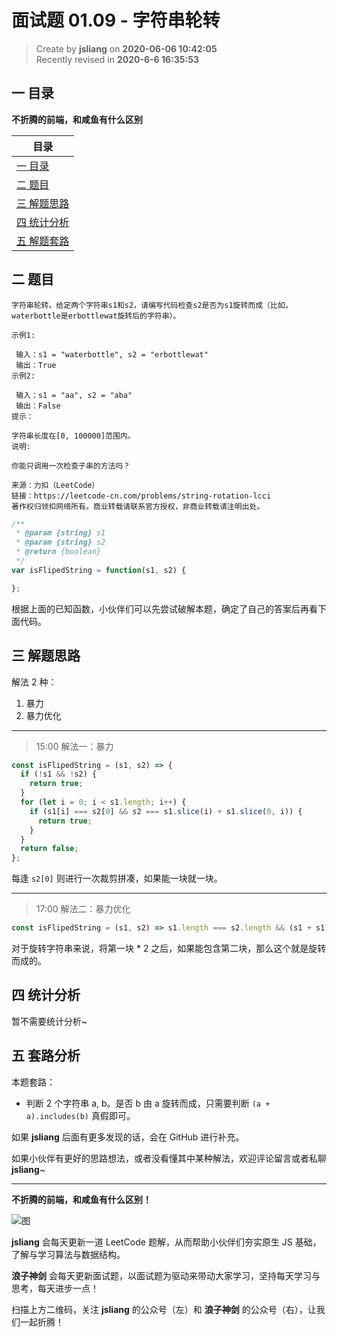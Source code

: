 面试题 01.09 - 字符串轮转
===

> Create by **jsliang** on **2020-06-06 10:42:05**  
> Recently revised in **2020-6-6 16:35:53**  

## 一 目录

**不折腾的前端，和咸鱼有什么区别**

| 目录 |
| --- |
| [一 目录](#chapter-one) |
| [二 题目](#chapter-two) |
| [三 解题思路](#chapter-three) |
| [四 统计分析](#chapter-four) |
| [五 解题套路](#chapter-five) |

## 二 题目



```
字符串轮转。给定两个字符串s1和s2，请编写代码检查s2是否为s1旋转而成（比如，waterbottle是erbottlewat旋转后的字符串）。

示例1:

 输入：s1 = "waterbottle", s2 = "erbottlewat"
 输出：True
示例2:

 输入：s1 = "aa", s2 = "aba"
 输出：False
提示：

字符串长度在[0, 100000]范围内。
说明:

你能只调用一次检查子串的方法吗？

来源：力扣（LeetCode）
链接：https://leetcode-cn.com/problems/string-rotation-lcci
著作权归领扣网络所有。商业转载请联系官方授权，非商业转载请注明出处。
```

```js
/**
 * @param {string} s1
 * @param {string} s2
 * @return {boolean}
 */
var isFlipedString = function(s1, s2) {

};
```

根据上面的已知函数，小伙伴们可以先尝试破解本题，确定了自己的答案后再看下面代码。

## 三 解题思路



解法 2 种：

1. 暴力
2. 暴力优化

---

> 15:00 解法一：暴力

```js
const isFlipedString = (s1, s2) => {
  if (!s1 && !s2) {
    return true;
  }
  for (let i = 0; i < s1.length; i++) {
    if (s1[i] === s2[0] && s2 === s1.slice(i) + s1.slice(0, i)) {
      return true;
    }
  }
  return false;
};
```

每逢 `s2[0]` 则进行一次裁剪拼凑，如果能一块就一块。

---

> 17:00 解法二：暴力优化

```js
const isFlipedString = (s1, s2) => s1.length === s2.length && (s1 + s1).includes(s2);
```

对于旋转字符串来说，将第一块 * 2 之后，如果能包含第二块，那么这个就是旋转而成的。

## 四 统计分析



暂不需要统计分析~

## 五 套路分析



本题套路：

* 判断 2 个字符串 a, b。是否 b 由 a 旋转而成，只需要判断 `(a + a).includes(b)` 真假即可。

如果 **jsliang** 后面有更多发现的话，会在 GitHub 进行补充。

如果小伙伴有更好的思路想法，或者没看懂其中某种解法，欢迎评论留言或者私聊 **jsliang**~

---

**不折腾的前端，和咸鱼有什么区别！**

![图](https://github.com/LiangJunrong/document-library/blob/master/public-repertory/img/z-index-small.png?raw=true)

**jsliang** 会每天更新一道 LeetCode 题解，从而帮助小伙伴们夯实原生 JS 基础，了解与学习算法与数据结构。

**浪子神剑** 会每天更新面试题，以面试题为驱动来带动大家学习，坚持每天学习与思考，每天进步一点！

扫描上方二维码，关注 **jsliang** 的公众号（左）和 **浪子神剑** 的公众号（右），让我们一起折腾！

